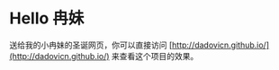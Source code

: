Hello 冉妹
=============

送给我的小冉妹的圣诞网页，你可以直接访问 [http://dadovicn.github.io/](http://dadovicn.github.io/) 来查看这个项目的效果。


